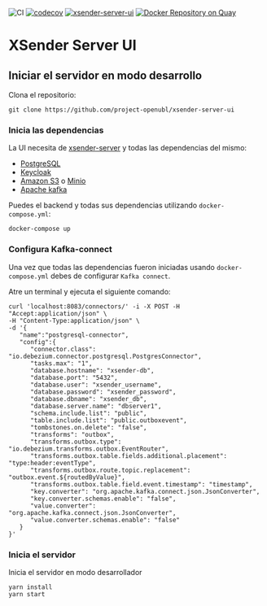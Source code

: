 ![CI](https://github.com/project-openubl/xsender-server-ui/workflows/CI/badge.svg)
[![codecov](https://codecov.io/gh/project-openubl/xsender-server-ui/branch/master/graph/badge.svg)](https://codecov.io/gh/project-openubl/xsender-server-ui)
[![xsender-server-ui](https://img.shields.io/endpoint?url=https://dashboard.cypress.io/badge/simple/8fs1cv/master&style=flat&logo=cypress)](https://dashboard.cypress.io/projects/8fs1cv/runs)
[![Docker Repository on Quay](https://quay.io/repository/projectopenubl/xsender-server-ui/status "Docker Repository on Quay")](https://quay.io/repository/projectopenubl/xsender-server-ui)

# XSender Server UI

## Iniciar el servidor en modo desarrollo

Clona el repositorio:

```shell
git clone https://github.com/project-openubl/xsender-server-ui
```

### Inicia las dependencias

La UI necesita de [xsender-server](https://github.com/project-openubl/xsender-server) y todas las dependencias del mismo:

- [PostgreSQL](https://www.postgresql.org/)
- [Keycloak](https://www.keycloak.org/)
- [Amazon S3](https://aws.amazon.com/s3/) o [Minio](https://min.io/)
- [Apache kafka](https://kafka.apache.org/)

Puedes el backend y todas sus dependencias utilizando `docker-compose.yml`:

```shell
docker-compose up
```

### Configura Kafka-connect

Una vez que todas las dependencias fueron iniciadas usando `docker-compose.yml` debes de configurar `Kafka connect`.

Atre un terminal y ejecuta el siguiente comando:

```shell
curl 'localhost:8083/connectors/' -i -X POST -H "Accept:application/json" \
-H "Content-Type:application/json" \
-d '{
   "name":"postgresql-connector",
   "config":{
      "connector.class": "io.debezium.connector.postgresql.PostgresConnector",
      "tasks.max": "1",
      "database.hostname": "xsender-db",
      "database.port": "5432",
      "database.user": "xsender_username",
      "database.password": "xsender_password",
      "database.dbname": "xsender_db",
      "database.server.name": "dbserver1",
      "schema.include.list": "public",
      "table.include.list": "public.outboxevent",
      "tombstones.on.delete": "false",
      "transforms": "outbox",
      "transforms.outbox.type": "io.debezium.transforms.outbox.EventRouter",
      "transforms.outbox.table.fields.additional.placement": "type:header:eventType",
      "transforms.outbox.route.topic.replacement": "outbox.event.${routedByValue}",
      "transforms.outbox.table.field.event.timestamp": "timestamp",
      "key.converter": "org.apache.kafka.connect.json.JsonConverter",
      "key.converter.schemas.enable": "false",
      "value.converter": "org.apache.kafka.connect.json.JsonConverter",
      "value.converter.schemas.enable": "false"
   }
}'
```

### Inicia el servidor

Inicia el servidor en modo desarrollador

```shell script
yarn install
yarn start
```
